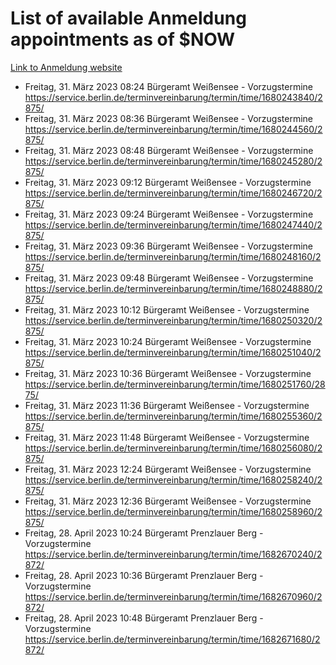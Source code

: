 # List of available Anmeldung appointments as of $NOW
[Link to Anmeldung website](https://service.berlin.de/terminvereinbarung/termin/tag.php?termin=1&anliegen[]=120686&dienstleisterlist=122210,122217,327316,122219,327312,122227,327314,122231,327346,122243,327348,122254,122252,329742,122260,329745,122262,329748,122271,327278,122273,327274,122277,327276,330436,122280,327294,122282,327290,122284,327292,122291,327270,122285,327266,122286,327264,122296,327268,150230,329760,122297,327286,122294,327284,122312,329763,122314,329775,122304,327330,122311,327334,122309,327332,317869,122281,327352,122279,329772,122283,122276,327324,122274,327326,122267,329766,122246,327318,122251,327320,122257,327322,122208,327298,122226,327300&herkunft=http%3A%2F%2Fservice.berlin.de%2Fdienstleistung%2F120686%2F)
- Freitag, 31. März 2023 08:24 Bürgeramt Weißensee - Vorzugstermine https://service.berlin.de/terminvereinbarung/termin/time/1680243840/2875/
- Freitag, 31. März 2023 08:36 Bürgeramt Weißensee - Vorzugstermine https://service.berlin.de/terminvereinbarung/termin/time/1680244560/2875/
- Freitag, 31. März 2023 08:48 Bürgeramt Weißensee - Vorzugstermine https://service.berlin.de/terminvereinbarung/termin/time/1680245280/2875/
- Freitag, 31. März 2023 09:12 Bürgeramt Weißensee - Vorzugstermine https://service.berlin.de/terminvereinbarung/termin/time/1680246720/2875/
- Freitag, 31. März 2023 09:24 Bürgeramt Weißensee - Vorzugstermine https://service.berlin.de/terminvereinbarung/termin/time/1680247440/2875/
- Freitag, 31. März 2023 09:36 Bürgeramt Weißensee - Vorzugstermine https://service.berlin.de/terminvereinbarung/termin/time/1680248160/2875/
- Freitag, 31. März 2023 09:48 Bürgeramt Weißensee - Vorzugstermine https://service.berlin.de/terminvereinbarung/termin/time/1680248880/2875/
- Freitag, 31. März 2023 10:12 Bürgeramt Weißensee - Vorzugstermine https://service.berlin.de/terminvereinbarung/termin/time/1680250320/2875/
- Freitag, 31. März 2023 10:24 Bürgeramt Weißensee - Vorzugstermine https://service.berlin.de/terminvereinbarung/termin/time/1680251040/2875/
- Freitag, 31. März 2023 10:36 Bürgeramt Weißensee - Vorzugstermine https://service.berlin.de/terminvereinbarung/termin/time/1680251760/2875/
- Freitag, 31. März 2023 11:36 Bürgeramt Weißensee - Vorzugstermine https://service.berlin.de/terminvereinbarung/termin/time/1680255360/2875/
- Freitag, 31. März 2023 11:48 Bürgeramt Weißensee - Vorzugstermine https://service.berlin.de/terminvereinbarung/termin/time/1680256080/2875/
- Freitag, 31. März 2023 12:24 Bürgeramt Weißensee - Vorzugstermine https://service.berlin.de/terminvereinbarung/termin/time/1680258240/2875/
- Freitag, 31. März 2023 12:36 Bürgeramt Weißensee - Vorzugstermine https://service.berlin.de/terminvereinbarung/termin/time/1680258960/2875/
- Freitag, 28. April 2023 10:24 Bürgeramt Prenzlauer Berg - Vorzugstermine https://service.berlin.de/terminvereinbarung/termin/time/1682670240/2872/
- Freitag, 28. April 2023 10:36 Bürgeramt Prenzlauer Berg - Vorzugstermine https://service.berlin.de/terminvereinbarung/termin/time/1682670960/2872/
- Freitag, 28. April 2023 10:48 Bürgeramt Prenzlauer Berg - Vorzugstermine https://service.berlin.de/terminvereinbarung/termin/time/1682671680/2872/
